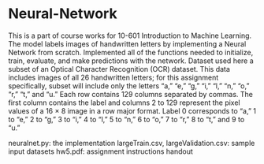 # Neural-Network
This is a part of course works for 10-601 Introduction to Machine Learning. The model labels images of handwritten letters by implementing a Neural Network from scratch. Implemented all of the functions needed to initialize, train, evaluate, and make predictions with the network. Dataset used here  a subset of an Optical Character Recognition (OCR) dataset. This data includes images of all 26 handwritten letters; for this assignment specifically, subset will include only the letters “a,” “e,” “g,” “i,” “l,” “n,” “o,” “r,” “t,” and “u.” Each row contains 129 columns separated by commas. The first column contains the label and columns 2 to 129 represent the pixel values of a 16 × 8 image in a row major format. Label 0 corresponds to “a,” 1 to “e,” 2 to “g,” 3 to “i,” 4 to “l,” 5 to “n,” 6 to “o,” 7 to “r,” 8 to “t,” and 9 to “u.”

<File description>
neuralnet.py: the implementation
largeTrain.csv, largeValidation.csv: sample input datasets
hw5.pdf: assignment instructions handout
